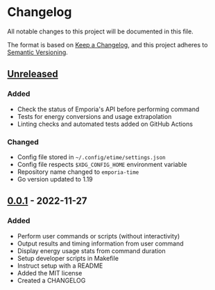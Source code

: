 # Changelog

All notable changes to this project will be documented in this file.

The format is based on [Keep a Changelog](https://keepachangelog.com/en/1.0.0/),
and this project adheres to [Semantic Versioning](https://semver.org/spec/v2.0.0.html).

## [Unreleased]

### Added

- Check the status of Emporia's API before performing command
- Tests for energy conversions and usage extrapolation
- Linting checks and automated tests added on GitHub Actions

### Changed

- Config file stored in `~/.config/etime/settings.json`
- Config file respects `$XDG_CONFIG_HOME` environment variable
- Repository name changed to `emporia-time`
- Go version updated to 1.19

## [0.0.1] - 2022-11-27

### Added

- Perform user commands or scripts (without interactivity)
- Output results and timing information from user command
- Display energy usage stats from command duration
- Setup developer scripts in Makefile
- Instruct setup with a README
- Added the MIT license
- Created a CHANGELOG

[Unreleased]: https://github.com/e-zim/emporia-time/compare/v0.0.1...HEAD
[0.0.1]: https://github.com/e-zim/emporia-time/releases/tag/v0.0.1
